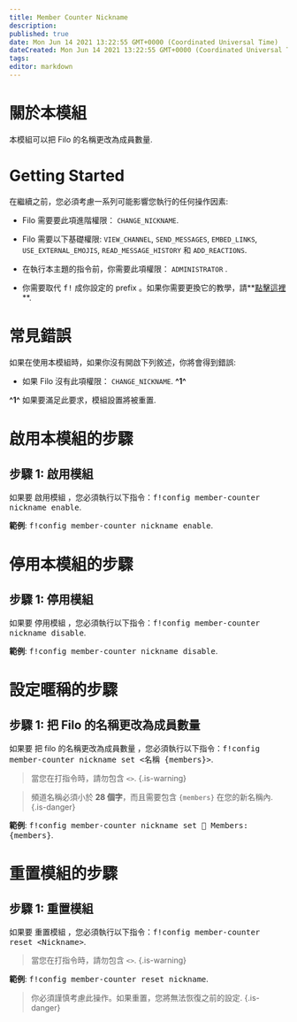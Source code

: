 ```yaml
---
title: Member Counter Nickname
description:
published: true
date: Mon Jun 14 2021 13:22:55 GMT+0000 (Coordinated Universal Time)
dateCreated: Mon Jun 14 2021 13:22:55 GMT+0000 (Coordinated Universal Time)
tags:
editor: markdown
---
```


# 關於本模組

本模組可以把 Filo 的名稱更改為成員數量.

# Getting Started

在繼續之前，您必須考慮一系列可能影響您執行的任何操作因素:

- Filo 需要要此項進階權限： ``CHANGE_NICKNAME``.

- Filo 需要以下基礎權限: ``VIEW_CHANNEL``, ``SEND_MESSAGES``, ``EMBED_LINKS``, ``USE_EXTERNAL_EMOJIS``, ``READ_MESSAGE_HISTORY`` 和 ``ADD_REACTIONS``.

- 在執行本主題的指令前，你需要此項權限： ``ADMINISTRATOR`` .

- 你需要取代 <kbd>f!</kbd> 成你設定的 prefix 。如果你需要更換它的教學，請**[點擊這裡](https://wiki.filobot.xyz/zh-Tw/modules/prefix)**.

# 常見錯誤

如果在使用本模組時，如果你沒有開啟下列敘述，你將會得到錯誤:

- 如果 Filo 沒有此項權限： ``CHANGE_NICKNAME``. **^1^**

**^1^** 如果要滿足此要求，模組設置將被重置.

# 啟用本模組的步驟

## **步驟 1**: 啟用模組

如果要 啟用模組 ，您必須執行以下指令：<kbd>f!config member-counter nickname enable</kbd>.

**範例**: <kbd>f!config member-counter nickname enable</kbd>.

# 停用本模組的步驟

## **步驟 1**: 停用模組

如果要 停用模組 ，您必須執行以下指令：<kbd>f!config member-counter nickname disable</kbd>.

**範例**: <kbd>f!config member-counter nickname disable</kbd>.

# 設定暱稱的步驟

## **步驟 1**: 把 Filo 的名稱更改為成員數量

如果要 把 filo 的名稱更改為成員數量 ，您必須執行以下指令：<kbd>f!config member-counter nickname set \<名稱 {members}></kbd>.

> 當您在打指令時，請勿包含 ``<>``.
{.is-warning}

> 頻道名稱必須小於 **28 個字**，而且需要包含 `{members}` 在您的新名稱內.
{.is-danger}

**範例**: <kbd>f!config member-counter nickname set 👥 Members: {members}</kbd>.

# 重置模組的步驟

## **步驟 1**: 重置模組

如果要 重置模組 ，您必須執行以下指令：<kbd>f!config member-counter reset \<Nickname></kbd>.

> 當您在打指令時，請勿包含 ``<>``.
{.is-warning}

**範例**: <kbd>f!config member-counter reset nickname</kbd>.

> 你必須謹慎考慮此操作。如果重置，您將無法恢復之前的設定.
{.is-danger}
